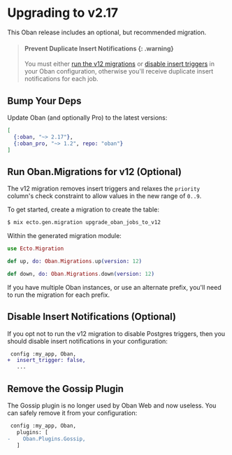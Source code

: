 # Upgrading to v2.17

This Oban release includes an optional, but recommended migration.

> #### Prevent Duplicate Insert Notifications {: .warning}
>
> You must either [run the v12 migrations](#run-oban-migrations-for-v12-optional) or [disable
> insert triggers](#disable-insert-notifications-optional) in your Oban configuration, otherwise
> you'll receive duplicate insert notifications for each job.

## Bump Your Deps

Update Oban (and optionally Pro) to the latest versions:

```elixir
[
  {:oban, "~> 2.17"},
  {:oban_pro, "~> 1.2", repo: "oban"}
]
```

## Run Oban.Migrations for v12 (Optional)

The v12 migration removes insert triggers and relaxes the `priority` column's check constraint to
allow values in the new range of `0..9`.

To get started, create a migration to create the table:

```bash
$ mix ecto.gen.migration upgrade_oban_jobs_to_v12
```

Within the generated migration module:

```elixir
use Ecto.Migration

def up, do: Oban.Migrations.up(version: 12)

def down, do: Oban.Migrations.down(version: 12)
```

If you have multiple Oban instances, or use an alternate prefix, you'll need to run the migration
for each prefix.

## Disable Insert Notifications (Optional)

If you opt not to run the v12 migration to disable Postgres triggers, then you should disable
insert notifications in your configuration:

```diff
 config :my_app, Oban,
+  insert_trigger: false,
   ...
```

## Remove the Gossip Plugin

The Gossip plugin is no longer used by Oban Web and now useless. You can safely remove it from
your configuration:

```diff
 config :my_app, Oban,
   plugins: [
-    Oban.Plugins.Gossip,
   ]
```

